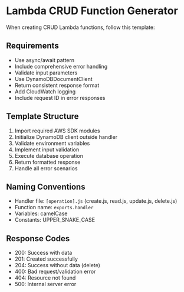 # Lambda CRUD Function Generator

When creating CRUD Lambda functions, follow this template:

## Requirements
- Use async/await pattern
- Include comprehensive error handling
- Validate input parameters
- Use DynamoDBDocumentClient
- Return consistent response format
- Add CloudWatch logging
- Include request ID in error responses

## Template Structure
1. Import required AWS SDK modules
2. Initialize DynamoDB client outside handler
3. Validate environment variables
4. Implement input validation
5. Execute database operation
6. Return formatted response
7. Handle all error scenarios

## Naming Conventions
- Handler file: `[operation].js` (create.js, read.js, update.js, delete.js)
- Function name: `exports.handler`
- Variables: camelCase
- Constants: UPPER_SNAKE_CASE

## Response Codes
- 200: Success with data
- 201: Created successfully
- 204: Success without data (delete)
- 400: Bad request/validation error
- 404: Resource not found
- 500: Internal server error